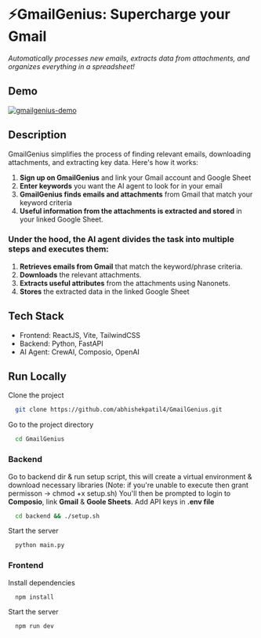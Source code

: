 

# ⚡️GmailGenius: Supercharge your Gmail
*Automatically processes new emails, extracts data from attachments, and organizes everything in a spreadsheet!*

## Demo
[![gmailgenius-demo](https://github.com/user-attachments/assets/abb24495-d242-42f3-8cff-599182f735f4)](https://drive.google.com/file/d/1aoKGYiq5QKr037Q5A9v58JERe0aGjXiC/preview)

## Description
GmailGenius simplifies the process of finding relevant emails, downloading attachments, and extracting key data. Here's how it works:

1. **Sign up on GmailGenius** and link your Gmail account and Google Sheet
2. **Enter keywords** you want the AI agent to look for in your email
3. **GmailGenius finds emails and attachments** from Gmail that match your keyword criteria
4. **Useful information from the attachments is extracted and stored** in your linked Google Sheet.

### Under the hood, the AI agent divides the task into multiple steps and executes them:

1. **Retrieves emails from Gmail** that match the keyword/phrase criteria.
2. **Downloads** the relevant attachments.
3. **Extracts useful attributes** from the attachments using Nanonets.
4. **Stores** the extracted data in the linked Google Sheet

## Tech Stack
- Frontend: ReactJS, Vite, TailwindCSS
- Backend: Python, FastAPI
- AI Agent: CrewAI, Composio, OpenAI


## Run Locally

Clone the project

```bash
  git clone https://github.com/abhishekpatil4/GmailGenius.git
```

Go to the project directory

```bash
  cd GmailGenius
```

### Backend

Go to backend dir & run setup script, this will create a virtual environment & download necessary libraries (Note: if you're unable to execute then grant permisson -> chmod +x setup.sh)
You'll then be prompted to login to **Composio**, link **Gmail** & **Goole Sheets**. 
Add API keys in **.env file**

```bash
  cd backend && ./setup.sh
```

Start the server

```bash
  python main.py
```


### Frontend

Install dependencies

```bash
  npm install
```

Start the server

```bash
  npm run dev
```
  
